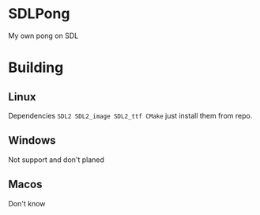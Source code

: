# SDLPong
My own pong on SDL

# Building
Linux
-----
Dependencies `SDL2 SDL2_image SDL2_ttf CMake` just install them from repo.

Windows
-------
Not support and don't planed

Macos
-----
Don't know
